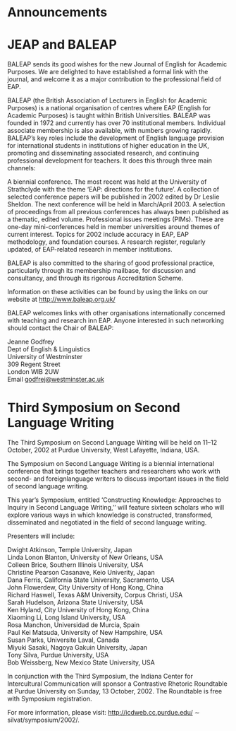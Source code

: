 # Announcements

# JEAP and BALEAP

BALEAP sends its good wishes for the new Journal of English for Academic Purposes. We are delighted to have established a formal link with the journal, and welcome it as a major contribution to the professional field of EAP.

BALEAP (the British Association of Lecturers in English for Academic Purposes) is a national organisation of centres where EAP (English for Academic Purposes) is taught within British Universities. BALEAP was founded in 1972 and currently has over 70 institutional members. Individual associate membership is also available, with numbers growing rapidly. BALEAP’s key roles include the development of English language provision for international students in institutions of higher education in the UK, promoting and disseminating associated research, and continuing professional development for teachers. It does this through three main channels:

A biennial conference. The most recent was held at the University of Strathclyde with the theme ‘EAP: directions for the future’. A collection of selected conference papers will be published in 2002 edited by Dr Leslie Sheldon. The next conference will be held in March/April 2003. A selection of proceedings from all previous conferences has always been published as a thematic, edited volume. Professional issues meetings (PIMs). These are one-day mini-conferences held in member universities around themes of current interest. Topics for 2002 include accuracy in EAP, EAP methodology, and foundation courses. A research register, regularly updated, of EAP-related research in member institutions.

BALEAP is also committed to the sharing of good professional practice, particularly through its membership mailbase, for discussion and consultancy, and through its rigorous Accreditation Scheme.

Information on these activities can be found by using the links on our website at http://www.baleap.org.uk/

BALEAP welcomes links with other organisations internationally concerned with teaching and research inn EAP. Anyone interested in such networking should contact the Chair of BALEAP:

Jeanne Godfrey   
Dept of English & Linguistics   
University of Westminster   
309 Regent Street   
London WIB 2UW   
Email godfrej@westminster.ac.uk

# Third Symposium on Second Language Writing

The Third Symposium on Second Language Writing will be held on 11–12 October, 2002 at Purdue University, West Lafayette, Indiana, USA.

The Symposium on Second Language Writing is a biennial international conference that brings together teachers and researchers who work with second- and foreignlanguage writers to discuss important issues in the field of second language writing.

This year’s Symposium, entitled ‘Constructing Knowledge: Approaches to Inquiry in Second Language Writing,’’ will feature sixteen scholars who will explore various ways in which knowledge is constructed, transformed, disseminated and negotiated in the field of second language writing.

Presenters will include:

Dwight Atkinson, Temple University, Japan   
Linda Lonon Blanton, University of New Orleans, USA   
Colleen Brice, Southern Illinois University, USA   
Christine Pearson Casanave, Keio Univerity, Japan   
Dana Ferris, California State University, Sacramento, USA   
John Flowerdew, City University of Hong Kong, China   
Richard Haswell, Texas A&M University, Corpus Christi, USA   
Sarah Hudelson, Arizona State University, USA   
Ken Hyland, City University of Hong Kong, China   
Xiaoming Li, Long Island University, USA   
Rosa Manchon, Universidad de Murcia, Spain   
Paul Kei Matsuda, University of New Hampshire, USA   
Susan Parks, Universite Laval, Canada   
Miyuki Sasaki, Nagoya Gakuin University, Japan   
Tony Silva, Purdue University, USA   
Bob Weissberg, New Mexico State University, USA

In conjunction with the Third Symposium, the Indiana Center for Intercultural Communication will sponsor a Contrastive Rhetoric Roundtable at Purdue University on Sunday, 13 October, 2002. The Roundtable is free with Symposium registration.

For more information, please visit: http://icdweb.cc.purdue.edu/ $\sim$ silvat/symposium/2002/.